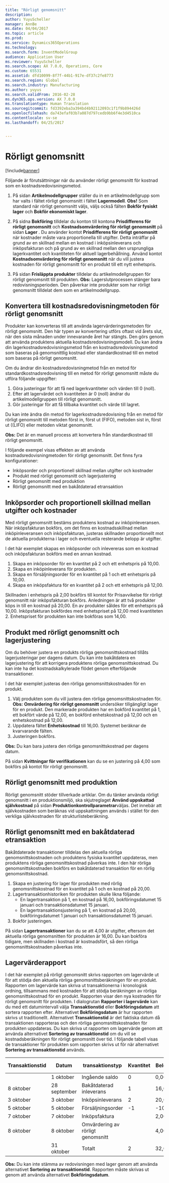 ```yaml
---
title: "Rörligt genomsnitt"
description: 
author: YuyuScheller
manager: AnnBe
ms.date: 04/04/2017
ms.topic: article
ms.prod: 
ms.service: Dynamics365Operations
ms.technology: 
ms.search.form: InventModelGroup
audience: Application User
ms.reviewer: YuyuScheller
ms.search.scope: AX 7.0.0, Operations, Core
ms.custom: 65531
ms.assetid: dfd10099-8f7f-44b1-917e-df37c2fe8773
ms.search.region: Global
ms.search.industry: Manufacturing
ms.author: yuyus
ms.search.validFrom: 2016-02-28
ms.dyn365.ops.version: AX 7.0.0
ms.translationtype: Human Translation
ms.sourcegitcommit: fd3392eba3a394bd4b92112093c1f1f9b894426d
ms.openlocfilehash: da743efaf03b7a087d797cedb9bb6f4e3d4510ca
ms.contentlocale: sv-se
ms.lasthandoff: 04/25/2017


---
```


# <a name="moving-average"></a>Rörligt genomsnitt

[!include[banner](../includes/banner.md)]


Följande är förutsättningar när du använder rörligt genomsnitt för kostnad som en kostnadsredovisningsmetod.
1.  På sidan **Artikelmodellgrupper** ställer du in en artikelmodellgrupp som har valts i fältet rörligt genomsnitt i fältet **Lagermodell**. **Obs!** Som standard när rörligt genomsnitt väljs, väljs också fälten **Bokför fysiskt lager** och **Bokför ekonomiskt lager**. 

2.  På sidna **Bokföring** tilldelar du konton till kontona **Prisdifferens för rörligt genomsnitt** och **Kostnadsomvärdering för rörligt genomsnitt** på sidan **Lager** . Du använder kontot **Prisdifferens för rörligt genomsnitt** när kostnader måste vara proportionella till utgifter. Detta inträffar på grund av en skillnad mellan en kostnad i inköpsinleverans och inköpsfakturan och på grund av en skillnad mellan den ursprungliga lagerkvantitet och kvantiteten för aktuell lagerbehållning. Använd kontot **Kostnadsomvärdering för rörligt genomsnitt** när du vill justera kostnaden för rörligt genomsnitt för en produkt till ett nytt enhetspris.
3.  På sidan **Frisläppta produkter** tilldelar du artikelmodellgruppen för rörligt genomsnitt till produkten. **Obs:** Lagerslutprocessen stänger bara redovisningsperioden. Den påverkar inte produkter som har rörligt genomsnitt tilldelat dem som en artikelmodellgrupp.

## <a name="convert-to-the-moving-average-costing-method"></a>Konvertera till kostnadsredovisningmetoden för rörligt genomsnitt
Produkter kan konverteras till att använda lagervärderingsmetoden för rörligt genomsnitt. Den här typen av konvertering utförs oftast vid årets slut, när den sista månaden under innevarande året har stängts. Den görs genom att använda produktens aktuella kostnadsredovisningsmodell. Du kan ändra din lagerkostnadsredovisningsmetod från en kostnadsredovisningsmetod som baseras på genomsnittlig kostnad eller standardkostnad till en metod som baseras på rörligt genomsnitt. 

Om du ändrar din kostnadsredovisningmetod från en metod för standardkostnadsredovisning till en metod för rörligt genomsnitt måste du utföra följande uppgifter:

1.  Göra justeringar för att få ned lagerkvantiteter och värden till 0 (noll).
2.  Efter att lagervärdet och kvantiteten är 0 (noll) ändrar du artikelmodellgruppen till rörligt genomsnitt.
3.  Gör justeringar för att få tillbaka kvantitet och värde till lagret.

Du kan inte ändra din metod för lagerkostnadsredovisning från en metod för rörligt genomsnitt till metoden först in, först ut (FIFO), metoden sist in, först ut ((LIFO) eller metoden viktat genomsnitt.

**Obs:** Det är en manuell process att konvertera från standardkostnad till rörligt genomsnitt.

I följande exempel visas effekten av att använda kostnadsredovisningmetoden för rörligt genomsnitt. Det finns fyra konfigurationer:
-   Inköpsorder och proportionell skillnad mellan utgifter och kostnader
-   Produkt med rörligt genomsnitt och lagerjustering
-   Rörligt genomsnitt med produktion
-   Rörligt genomsnitt med en bakåtdaterad etransaktion

## <a name="purchase-order-and-proportionally-expensed-cost-difference"></a>Inköpsorder och proportionell skillnad mellan utgifter och kostnader
Med rörligt genomsnitt bestäms produktens kostnad av inköpinleveransen. När inköpsfakturan bokförs, om det finns en kostnadsskillnad mellan inköpinleveransen och inköpsfakturan, justeras skillnaden proportionellt mot de aktuella produkterna i lager och eventuella resterande belopp är utgifter. 

I det här exemplet skapas en inköpsorder och inlevereras som en kostnad och inköpsfakturan bokförs med en annan kostnad.

1.  Skapa en inköpsorder för en kvantitet på 2 och ett enhetspris på 10,00.
2.  Skapa en inköpinleverans för produkten.
3.  Skapa en försäljningsorder för en kvantitet på 1 och ett enhetspris på 10,00.
4.  Skapa en inköpsfaktura för en kvantitet på 2 och ett enhetspris på 12,00.

Skillnaden i enhetspris på 2,00 bokförs till kontot för Prisavvikelse för rörligt genomsnitt när inköpsfakturan bokförs. Anledningen är att två produkter köps in till en kostnad på 20,00. En av produkter såldes för ett enhetspris på 10,00. Inköpsfakturan bokfördes med enhetspriset på 12,00 med kvantiteten 2. Enhetspriset för produkten kan inte bokföras som 14,00.

## <a name="moving-average-product-and-inventory-adjustment"></a>Produkt med rörligt genomsnitt och lagerjustering
Om du behöver justera en produkts rörliga genomsnittskostnad tillåts lagerjusteringar per dagens datum. Du kan inte bakåtdatera en lagerjustering för att korrigera produktens rörliga genomsnittskostnad. Du kan inte ha det kostnadskalkylerade flödet genom efterföljande transaktioner. 

I det här exemplet justeras den rörliga genomsnittskostnaden för en produkt.

1.  Välj produkten som du vill justera den rörliga genomsnittskostnaden för. **Obs:** **Omvärdering för rörligt genomsnitt** undersöker tillgängligt lager för en produkt. Den markerade produkten har en bokförd kvantitet på 1, ett bokfört värde på 12,00, en bokförd enhetskostnad på 12,00 och en enhetskostnad på 12,00.
2.  Uppdatera fältet **Enhetskostnad** till 16,00. Systemet beräknar de kvarvarande fälten.
3.  Justeringen bokförs.

**Obs:** Du kan bara justera den rörliga genomsnittskostnad per dagens datum.

På sidan **Kvittningar för verifikationen** kan du se en justering på 4,00 som bokförs på kontot för rörligt genomsnitt.

## <a name="moving-average-with-production"></a>Rörligt genomsnitt med produktion
Rörligt genomsnitt stöder tillverkade artiklar. Om du tänker använda rörligt genomsnitt i en produktionsmiljö, ska skjutreglaget **Använd uppskattad självkostnad** på sidan **Produktionkontrollparametrar**väljas. Det innebär att självkostnaden som beräknas vid uppskattningen används i stället för den verkliga självkostnaden för strukturlisteberäkning.

## <a name="moving-average-with-a-backdated-transaction"></a>Rörligt genomsnitt med en bakåtdaterad etransaktion
Bakåtdaterade transaktioner tilldelas den aktuella rörliga genomsnittskostnaden och produktens fysiska kvantitet uppdateras, men produktens rörliga genomsnittskostnad påverkas inte. I den här rörliga genomsnittskostnaden bokförs en bakåtdaterad transaktion för en rörlig genomsnittskostnad.

1.  Skapa en justering för lager för produkten med rörlig genomsnittskostnad för en kvantitet på 1 och en kostnad på 20,00.
2.  Lagertransaktionhistoriken för produkten skulle likna följande:
    -   En lagertransaktion på 1, en kostnad på 16,00, bokföringsdatumet 15 januari och transaktionsdatumet 15 januari.
    -   En lagertransaktionsjustering på 1, en kostnad på 20,00, bokföringsdatumet 1 januari och transaktionsdatumet 15 januari.
3.  Bokför justeringen.

På sidan **Lagertransaktioner** kan du se att 4,00 är utgifter, eftersom det aktuella rörliga genomsnitten för produkten är 16,00. Du kan bokföra tidigare, men skillnaden i kostnad är kostnadsfört, så den rörliga genomsnittskostnaden påverkas inte.

## <a name="inventory-value-report"></a>Lagervärderapport
I det här exemplet på rörligt genomsnitt skrivs rapporten om lagervärde ut för att stödja den aktuella rörliga genomsnittsberäkningen för en produkt. Rapporten om lagervärde kan skriva ut transaktionerna i kronologisk ordning, tillsammans med kostnaden för att stödja beräkningen av rörliga genomsnittskostnad för en produkt. Rapporten visar den nya kostnaden för rörligt genomsnitt för produkten. I dialogrutan **Rapporter i lagervärde** kan du med ett datumintervall välja **Transaktionstid** eller **Bokföringsdatum** att sortera rapporten efter. Alternativet **Bokföringsdatum** är hur rapporten skrivs ut traditionellt. Alternativet **Transaktionstid** är det faktiska datum då transaktionen rapporteras och den rörliga genomsnittskostnaden för produkten uppdateras. Du kan skriva ut rapporten om lagervärde genom att använda alternativet **Sortering av transaktionstid** om du vill se kostnadsberäkningen för rörligt genomsnitt över tid. I följande tabell visas de transaktioner för produkten som rapporten skrivs ut för när alternativet **Sortering av transaktionstid** används.

| Transaktionstid | Datum         | transaktionstyp           | Kvantitet | Belopp | Genomsnittlig enhetskostnad |
|------------------|--------------|----------------------------|----------|--------|-------------------|
|                  | 1 oktober    | Ingående saldo          | 0        | 0,00   | 0,00              |
| 8 oktober        | 28 september | Bakåtdaterad inleverans          | 1        | 16,00  | 16,00             |
| 3 oktober        | 3 oktober    | Inköpsinleverans           | 2        | 20,00  | 12,00             |
| 5 oktober        | 5 oktober    | Försäljningsorder                | -1       | -10.00 | 13,00             |
| 7 oktober        | 7 oktober    | Inköpsfaktura           |          | 2,00   | 14,00             |
| 8 oktober        | 8 oktober    | Omvärdering av rörligt genomsnitt |          | 4,00   | 16,00             |
|                  | 31 oktober   | Totalt                      | 2        | 32,00  | 16,00             |

 **Obs:** Du kan inte stämma av redovisningen med lager genom att använda alternativet **Sortering av transaktionstid**. Rapporten måste skrivas ut genom att använda alternativet **Bokföringsdatum**.






